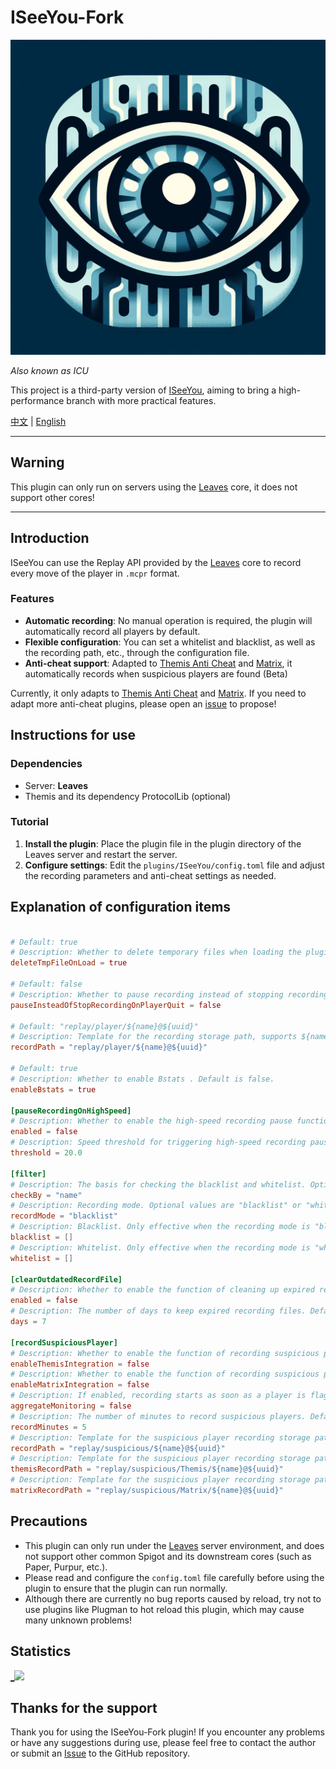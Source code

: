 # ISeeYou-Fork

![logo](.github/logo/logo.png "logo")

_Also known as ICU_

This project is a third-party version of [ISeeYou](https://github.com/MC-XiaoHei/ISeeYou), aiming to bring a high-performance branch with more practical features.

[中文](README_CN.md) | [English](README.MD)

---

## Warning

This plugin can only run on servers using the [Leaves](https://leavesmc.org/) core, it does not support other cores!

---

## Introduction

ISeeYou can use the Replay API provided by the [Leaves](https://leavesmc.org/) core to record every move of the player in `.mcpr` format.

### Features

- **Automatic recording**: No manual operation is required, the plugin will automatically record all players by default.
- **Flexible configuration**: You can set a whitelist and blacklist, as well as the recording path, etc., through the configuration file.
- **Anti-cheat support**: Adapted to [Themis Anti Cheat](https://www.spigotmc.org/resources/themis-anti-cheat-1-17-1-20-bedrock-support-paper-compatibility-free-optimized.90766/) and [Matrix](https://matrix.rip/), it automatically records when suspicious players are found (Beta)

Currently, it only adapts to [Themis Anti Cheat](https://www.spigotmc.org/resources/themis-anti-cheat-1-17-1-20-bedrock-support-paper-compatibility-free-optimized.90766/) and [Matrix](https://matrix.rip/). If you need to adapt more anti-cheat plugins, please open an [issue](https://github.com/Xavier-MC/ISeeYou/issues) to propose!

## Instructions for use

### Dependencies

- Server: **Leaves**
- Themis and its dependency ProtocolLib (optional)

### Tutorial

1. **Install the plugin**: Place the plugin file in the plugin directory of the Leaves server and restart the server.
2. **Configure settings**: Edit the `plugins/ISeeYou/config.toml` file and adjust the recording parameters and anti-cheat settings as needed.

## Explanation of configuration items

```toml

# Default: true
# Description: Whether to delete temporary files when loading the plugin. Default is true.
deleteTmpFileOnLoad = true

# Default: false
# Description: Whether to pause recording instead of stopping recording when the player quits the game. Default is false.
pauseInsteadOfStopRecordingOnPlayerQuit = false

# Default: "replay/player/${name}@${uuid}"
# Description: Template for the recording storage path, supports ${name} and ${uuid} variables.
recordPath = "replay/player/${name}@${uuid}"

# Default: true
# Description: Whether to enable Bstats . Default is false.
enableBstats = true

[pauseRecordingOnHighSpeed]
# Description: Whether to enable the high-speed recording pause function. This function pauses recording when the player moves at high speed. Default is false.
enabled = false
# Description: Speed threshold for triggering high-speed recording pause. Default is 20.00.
threshold = 20.0

[filter]
# Description: The basis for checking the blacklist and whitelist. Optional values are "name" or "uuid". Default is "name", which means the player's names are filled in the blacklist and whitelist below.
checkBy = "name"
# Description: Recording mode. Optional values are "blacklist" or "whitelist". Default is "blacklist".
recordMode = "blacklist"
# Description: Blacklist. Only effective when the recording mode is "blacklist".
blacklist = []
# Description: Whitelist. Only effective when the recording mode is "whitelist".
whitelist = []

[clearOutdatedRecordFile]
# Description: Whether to enable the function of cleaning up expired recording files. Default is false.
enabled = false
# Description: The number of days to keep expired recording files. Default is 7 days.
days = 7

[recordSuspiciousPlayer]
# Description: Whether to enable the function of recording suspicious players (Themis). Default is true (it's ineffective if Themis isn't installed).
enableThemisIntegration = false
# Description: Whether to enable the function of recording suspicious players (Matrix). Default is true (it's ineffective if Matrix isn't installed).
enableMatrixIntegration = false
# Description: If enabled, recording starts as soon as a player is flagged by any anti-cheat system, and it won't duplicate recordings. If disabled, mixed flags may cause duplicate recordings.
aggregateMonitoring = false
# Description: The number of minutes to record suspicious players. Default is 5 minutes.
recordMinutes = 5
# Description: Template for the suspicious player recording storage path, supports ${name} and ${uuid} variables. Only meaningful if aggregateMonitoring = false.
recordPath = "replay/suspicious/${name}@${uuid}"
# Description: Template for the suspicious player recording storage path, supports ${name} and ${uuid} variables. Only meaningful if aggregateMonitoring = true.
themisRecordPath = "replay/suspicious/Themis/${name}@${uuid}"
# Description: Template for the suspicious player recording storage path, supports ${name} and ${uuid} variables. Only meaningful if aggregateMonitoring = true.
matrixRecordPath = "replay/suspicious/Matrix/${name}@${uuid}"

```

## Precautions

- This plugin can only run under the [Leaves](https://leavesmc.top/) server environment, and does not support other common Spigot and its downstream cores (such as Paper, Purpur, etc.).
- Please read and configure the `config.toml` file carefully before using the plugin to ensure that the plugin can run normally.
- Although there are currently no bug reports caused by reload, try not to use plugins like Plugman to hot reload this plugin, which may cause many unknown problems!

## Statistics
[_![](https://bstats.org/signatures/bukkit/ISeeYou-Fork.svg)](https://bstats.org/plugin/bukkit/ISeeYou-Fork/21068)

## Thanks for the support

Thank you for using the ISeeYou-Fork plugin! If you encounter any problems or have any suggestions during use, please feel free to contact the author or submit an [Issue](https://github.com/Xavier-MC/ISeeYou/issues) to the GitHub repository.